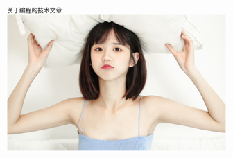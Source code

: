 关于编程的技术文章
![美女](https://github.com/it-man-yyds/images/blob/master/1b5d7651273c1333a15a2b11a5dbeb89.jpg)
